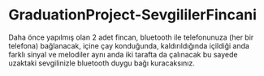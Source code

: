 # GraduationProject-SevgililerFincani
Daha önce yapılmış olan 2 adet fincan, bluetooth ile telefonunuza (her bir telefona) bağlanacak, içine çay konduğunda, kaldırıldığında içildiği anda farklı sinyal ve melodiler aynı anda iki tarafta da çalınacak bu sayede uzaktaki sevgilinizle bluetooth duygu bağı kuracaksınız. 